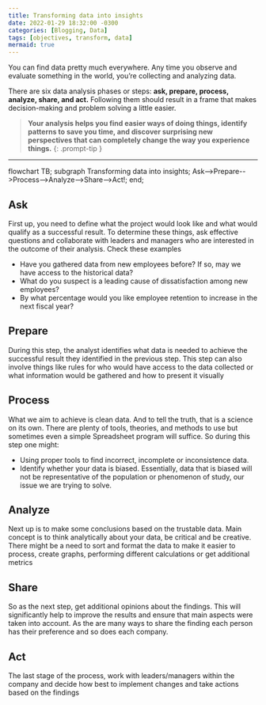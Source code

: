 ```yaml
---
title: Transforming data into insights
date: 2022-01-29 18:32:00 -0300
categories: [Blogging, Data]
tags: [objectives, transform, data]
mermaid: true
---
```


You can find data pretty much everywhere. Any time you observe and evaluate something in the world, you’re collecting and analyzing data. 

There are six data analysis phases or steps: **ask, prepare, process, analyze, share, and act.** Following them should result in a frame that makes decision-making and problem solving a little easier.

> **Your analysis helps you find easier ways of doing things, identify patterns to save you time, and discover surprising new perspectives that can completely change the way you experience things.**
{: .prompt-tip }
___

<div class="mermaid">
flowchart TB;
    subgraph Transforming data into insights;
    Ask-->Prepare-->Process-->Analyze-->Share-->Act!;
    end;
</div>

## Ask

First up, you need to define what the project would look like and what would qualify as a successful result. To determine these things, ask effective questions and collaborate with leaders and managers who are interested in the outcome of their analysis. Check these examples

+ Have you gathered data from new employees before? If so, may we have access to the historical data?
+ What do you suspect is a leading cause of dissatisfaction among new employees?
+ By what percentage would you like employee retention to increase in the next fiscal year?

## Prepare  

During this step, the analyst identifies what data is needed to achieve the successful result they identified in the previous step. This step can also involve things like rules for who would have access to the data collected or what information would be gathered and how to present it visually

## Process

What we aim to achieve is clean data. And to tell the truth, that is a science on its own. There are plenty of tools, theories, and methods to use but sometimes even a simple Spreadsheet program will suffice. So during this step one might:

+ Using proper tools to find incorrect, incomplete or inconsistence data.
+ Identify whether your data is biased. Essentially, data that is biased will not be representative of the population or phenomenon of study, our issue we are trying to solve.

## Analyze

Next up is to make some conclusions based on the trustable data. Main concept is to think analytically about your data, be critical and be creative. There might be a need to sort and format the data to make it easier to process, create graphs, performing different calculations or get additional metrics

## Share

So as the next step, get additional opinions about the findings. This will significantly help to improve the results and ensure that main aspects were taken into account. As the are many ways to share the finding each person has their preference and so does each company.

## Act

The last stage of the process, work with leaders/managers within the company and decide how best to implement changes and take actions based on the findings